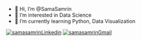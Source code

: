 - 👋 Hi, I’m @SamaSamrin
- 👀 I’m interested in Data Science
- 🌱 I’m currently learning Python, Data Visualization

<a href="https://www.linkedin.com/in/samasamrin/" target="blank"><img src="https://img.shields.io/badge/LinkedIn-0077B5?style=for-the-badge&logo=linkedin&logoColor=white" alt="samasamrinLinkedin" /></a>
<a href="mailto:samasamrin@gmail.com" target="blank"><img src="https://img.shields.io/badge/Gmail-D14836?style=for-the-badge&logo=gmail&logoColor=white" alt="samasamrinGmail" /></a>
<!--- <a href="https://leetcode.com/SamaSamrin/" target="blank"><img src="leetcode_icon_100.png" alt="samasamrinLeetCode" /></a> --->

<!---
SamaSamrin/SamaSamrin is a ✨ special ✨ repository because its `README.md` (this file) appears on your GitHub profile.
You can click the Preview link to take a look at your changes.
--->
